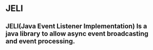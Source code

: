 <h1>JELI</h1>
<h2>JELI(Java Event Listener Implementation) Is a java library to allow async event broadcasting and event processing.</h2>
